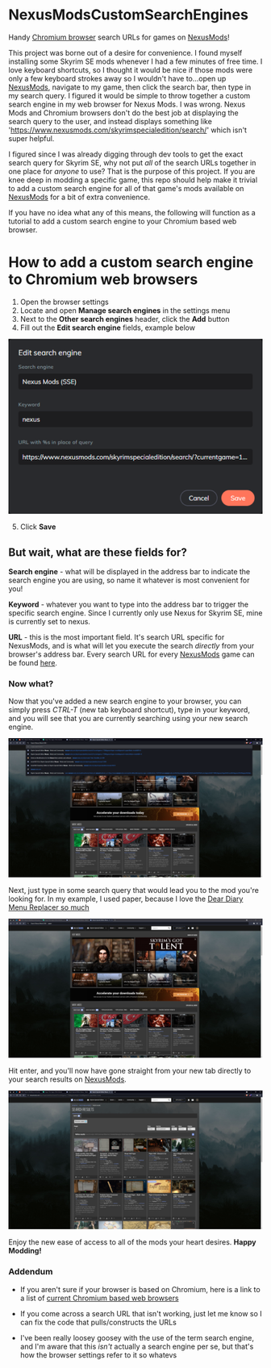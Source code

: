# NexusModsCustomSearchEngines
Handy [Chromium browser](https://en.wikipedia.org/wiki/Chromium_(web_browser)#:~:text=builds.%5B64%5D%5B11%5D-,Browsers%20based%20on%20Chromium,-%5Bedit%5D) search URLs for games on [NexusMods](https://www.nexusmods.com/)!

This project was borne out of a desire for convenience. I found myself installing some Skyrim SE mods whenever I had a few minutes of free time. I love keyboard shortcuts, so I thought it would be nice if those mods were only a few keyboard strokes away so I wouldn't have to...open up [NexusMods](https://www.nexusmods.com/), navigate to my game, then click the search bar, then type in my search query. I figured it would be simple to throw together a custom search engine in my web browser for Nexus Mods. I was wrong. Nexus Mods and Chromium browsers don't do the best job at displaying the search query to the user, and instead displays something like 'https://www.nexusmods.com/skyrimspecialedition/search/' which isn't super helpful.

I figured since I was already digging through dev tools to get the exact search query for Skyrim SE, why not put *all* of the search URLs together in one place for *anyone* to use? That is the purpose of this project. If you are knee deep in modding a specific game, this repo should help make it trivial to add a custom search engine for all of that game's mods available on [NexusMods](https://www.nexusmods.com/) for a bit of extra convenience.

If you have no idea what any of this means, the following will function as a tutorial to add a custom search engine to your Chromium based web browser.

# How to add a custom search engine to Chromium web browsers
1. Open the browser settings
2. Locate and open **Manage search engines** in the settings menu
3. Next to the **Other search engines** header, click the **Add** button
4. Fill out the **Edit search engine** fields, example below

![Edit search engine window](https://github.com/NerdyGamerB0i/NexusModsCustomSearchEngines/blob/main/Skyrim%20Chromium%20Nexus%20Mod%20Search%20Engine%20Tutorial/1%20-%20Chromium%20Nexus%20Mod%20Search.png?raw=true)

5. Click **Save**

## But wait, what are these fields for?
**Search engine** - what will be displayed in the address bar to indicate the search engine you are using, so name it whatever is most convenient for you!

**Keyword** - whatever you want to type into the address bar to trigger the specific search engine. Since I currently only use Nexus for Skyrim SE, mine is currently set to nexus. 

**URL** - this is the most important field. It's search URL specific for NexusMods, and is what will let you execute the search *directly* from your browser's address bar. Every search URL for every [NexusMods](https://www.nexusmods.com/) game can be found [here](https://github.com/NerdyGamerB0i/NexusModsCustomSearchEngines/blob/main/Entire%20Search%20URL%20Collection.md).


### Now what?
Now that you've added a new search engine to your browser, you can simply press *CTRL-T* (new tab keyboard shortcut), type in your keyword, and you will see that you are currently searching using your new search engine.

![New search engine](https://github.com/NerdyGamerB0i/NexusModsCustomSearchEngines/blob/main/Skyrim%20Chromium%20Nexus%20Mod%20Search%20Engine%20Tutorial/2%20-%20Chromium%20Nexus%20Mod%20Search%20-%20Keyword.png?raw=true)

Next, just type in some search query that would lead you to the mod you're looking for. In my example, I used paper, because I love the [Dear Diary Menu Replacer so much](https://www.nexusmods.com/skyrimspecialedition/mods/23010)

![Searching for paper](https://github.com/NerdyGamerB0i/NexusModsCustomSearchEngines/blob/main/Skyrim%20Chromium%20Nexus%20Mod%20Search%20Engine%20Tutorial/3%20-%20Chromium%20Nexus%20Mod%20Search%20-%20Example%20Search.png?raw=true)

Hit enter, and you'll now have gone straight from your new tab directly to your search results on [NexusMods](https://www.nexusmods.com/).

![Found me some paper](https://github.com/NerdyGamerB0i/NexusModsCustomSearchEngines/blob/main/Skyrim%20Chromium%20Nexus%20Mod%20Search%20Engine%20Tutorial/4%20-%20Chromium%20Nexus%20Mod%20Search%20-%20Example%20Result.png?raw=true)

Enjoy the new ease of access to all of the mods your heart desires. **Happy Modding!**

### Addendum
- If you aren't sure if your browser is based on Chromium, here is a link to a list of [current Chromium based web browsers](https://en.wikipedia.org/wiki/Chromium_(web_browser)#:~:text=builds.%5B64%5D%5B11%5D-,Browsers%20based%20on%20Chromium,-%5Bedit%5D)

- If you come across a search URL that isn't working, just let me know so I can fix the code that pulls/constructs the URLs

- I've been really loosey goosey with the use of the term search engine, and I'm aware that this *isn't* actually a search engine per se, but that's how the browser settings refer to it so whatevs
